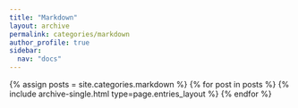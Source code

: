 ```yaml
---
title: "Markdown"
layout: archive
permalink: categories/markdown
author_profile: true
sidebar:
  nav: "docs"
---
```



{% assign posts = site.categories.markdown %}
{% for post in posts %} {% include archive-single.html type=page.entries_layout %} {% endfor %}